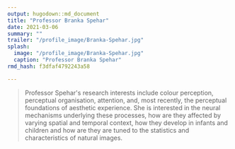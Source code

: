 ```yaml
---
output: hugodown::md_document
title: "Professor Branka Spehar"
date: 2021-03-06
summary: ""
trailer: "/profile_image/Branka-Spehar.jpg"
splash:
  image: "/profile_image/Branka-Spehar.jpg"
  caption: "Professor Branka Spehar"
rmd_hash: f3dfaf4792243a58

---
```


> Professor Spehar's research interests include colour perception, perceptual organisation, attention, and, most recently, the perceptual foundations of aesthetic experience. She is interested in the neural mechanisms underlying these processes, how are they affected by varying spatial and temporal context, how they develop in infants and children and how are they are tuned to the statistics and characteristics of natural images.


